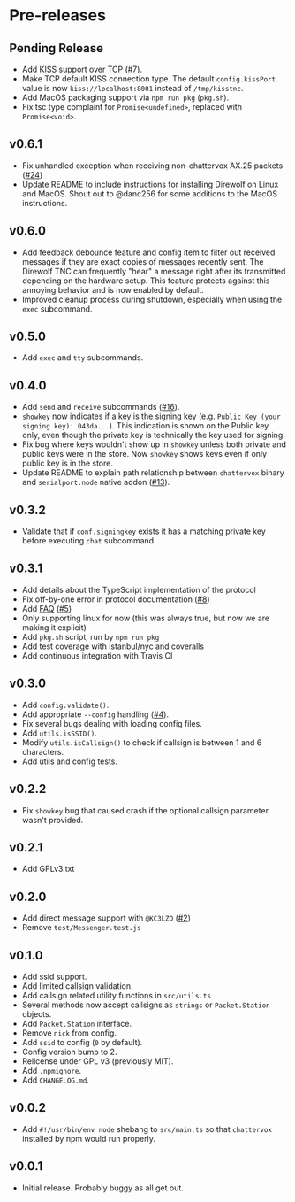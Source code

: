 # Pre-releases

## Pending Release

- Add KISS support over TCP ([#7](https://github.com/brannondorsey/chattervox/issues/7)).
- Make TCP default KISS connection type. The default `config.kissPort` value is now `kiss://localhost:8001` instead of `/tmp/kisstnc`.
- Add MacOS packaging support via `npm run pkg` (`pkg.sh`).
- Fix tsc type complaint for `Promise<undefined>`, replaced with `Promise<void>`.

## v0.6.1

- Fix unhandled exception when receiving non-chattervox AX.25 packets ([#24](https://github.com/brannondorsey/chattervox/issues/24))
- Update README to include instructions for installing Direwolf on Linux and MacOS. Shout out to @danc256 for some additions to the MacOS instructions.

## v0.6.0

- Add feedback debounce feature and config item to filter out received messages if they are exact copies of messages recently sent. The Direwolf TNC can frequently "hear" a message right after its transmitted depending on the hardware setup. This feature protects against this annoying behavior and is now enabled by default.
- Improved cleanup process during shutdown, especially when using the `exec` subcommand.

## v0.5.0

- Add `exec` and `tty` subcommands.

## v0.4.0

- Add `send` and `receive` subcommands ([#16](https://github.com/brannondorsey/chattervox/issues/16)).
- `showkey` now indicates if a key is the signing key (e.g. `Public Key (your signing key): 043da...`). This indication is shown on the Public key only, even though the private key is technically the key used for signing.
- Fix bug where keys wouldn't show up in `showkey` unless both private and public keys were in the store. Now `showkey` shows keys even if only public key is in the store.
- Update README to explain path relationship between `chattervox` binary and `serialport.node` native addon ([#13](https://github.com/brannondorsey/chattervox/issues/13)).

## v0.3.2

- Validate that if `conf.signingkey` exists it has a matching private key before executing `chat` subcommand.

## v0.3.1

- Add details about the TypeScript implementation of the protocol
- Fix off-by-one error in protocol documentation ([#8](https://github.com/brannondorsey/chattervox/issues/8))
- Add [FAQ](FAQ.md) ([#5](https://github.com/brannondorsey/chattervox/issues/5))
- Only supporting linux for now (this was always true, but now we are making it explicit)
- Add `pkg.sh` script, run by `npm run pkg`
- Add test coverage with istanbul/nyc and coveralls
- Add continuous integration with Travis CI

## v0.3.0

- Add `config.validate()`.
- Add appropriate `--config` handling ([#4](https://github.com/brannondorsey/chattervox/issues/4)).
- Fix several bugs dealing with loading config files.
- Add `utils.isSSID()`.
- Modify `utils.isCallsign()` to check if callsign is between 1 and 6 characters.
- Add utils and config tests.

## v0.2.2

- Fix `showkey` bug that caused crash if the optional callsign parameter wasn't provided.

## v0.2.1

- Add GPLv3.txt

## v0.2.0

- Add direct message support with `@KC3LZO` ([#2](https://github.com/brannondorsey/chattervox/issues/2))
- Remove `test/Messenger.test.js`

## v0.1.0

- Add ssid support.
- Add limited callsign validation.
- Add callsign related utility functions in `src/utils.ts`
- Several methods now accept callsigns as `strings` or `Packet.Station` objects.
- Add `Packet.Station` interface.
- Remove `nick` from config.
- Add `ssid` to config (`0` by default).
- Config version bump to 2.
- Relicense under GPL v3 (previously MIT).
- Add `.npmignore`.
- Add `CHANGELOG.md`.

## v0.0.2

- Add `#!/usr/bin/env node` shebang to `src/main.ts` so that `chattervox` installed by npm would run properly.

## v0.0.1

- Initial release. Probably buggy as all get out.
